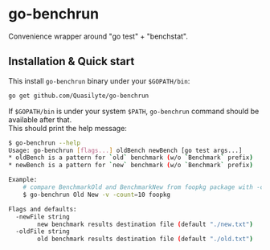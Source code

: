 # go-benchrun

Convenience wrapper around "go test" + "benchstat".

## Installation & Quick start

This install `go-benchrun` binary under your `$GOPATH/bin`:

```bash
go get github.com/Quasilyte/go-benchrun
```

If `$GOPATH/bin` is under your system `$PATH`, `go-benchrun` command should be available after that.<br>
This should print the help message:

```bash
$ go-benchrun --help
Usage: go-benchrun [flags...] oldBench newBench [go test args...]
* oldBench is a pattern for `old` benchmark (w/o `Benchmark` prefix)
* newBench is a pattern for `new` benchmark (w/o `Benchmark` prefix)

Example:
	# compare BenchmarkOld and BenchmarkNew from foopkg package with -count=10
	$ go-benchrun Old New -v -count=10 foopkg

Flags and defaults:
  -newFile string
    	new benchmark results destination file (default "./new.txt")
  -oldFile string
    	old benchmark results destination file (default "./old.txt")
```

